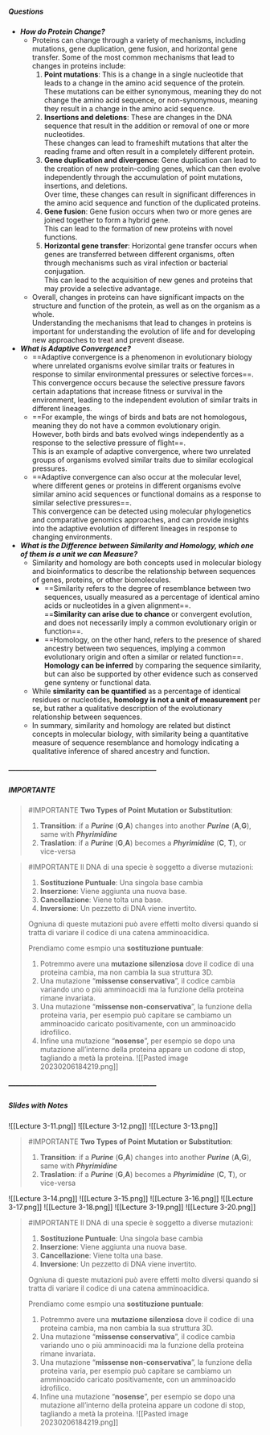 ##### Questions
- ***How do Protein Change?***
	- Proteins can change through a variety of mechanisms, including mutations, gene duplication, gene fusion, and horizontal gene transfer. Some of the most common mechanisms that lead to changes in proteins include:
	  1. **Point mutations**: This is a change in a single nucleotide that leads to a change in the amino acid sequence of the protein. <br>These mutations can be either synonymous, meaning they do not change the amino acid sequence, or non-synonymous, meaning they result in a change in the amino acid sequence.
	  2. **Insertions and deletions**: These are changes in the DNA sequence that result in the addition or removal of one or more nucleotides. <br>These changes can lead to frameshift mutations that alter the reading frame and often result in a completely different protein.
	  3. **Gene duplication and divergence**: Gene duplication can lead to the creation of new protein-coding genes, which can then evolve independently through the accumulation of point mutations, insertions, and deletions. <br>Over time, these changes can result in significant differences in the amino acid sequence and function of the duplicated proteins.
	  4. **Gene fusion**: Gene fusion occurs when two or more genes are joined together to form a hybrid gene. <br>This can lead to the formation of new proteins with novel functions.
	  5. **Horizontal gene transfer**: Horizontal gene transfer occurs when genes are transferred between different organisms, often through mechanisms such as viral infection or bacterial conjugation. <br>This can lead to the acquisition of new genes and proteins that may provide a selective advantage.
	- Overall, changes in proteins can have significant impacts on the structure and function of the protein, as well as on the organism as a whole. <br>Understanding the mechanisms that lead to changes in proteins is important for understanding the evolution of life and for developing new approaches to treat and prevent disease.
- ***What is Adaptive Convergence?***
	- ==Adaptive convergence is a phenomenon in evolutionary biology where unrelated organisms evolve similar traits or features in response to similar environmental pressures or selective forces==. <br>This convergence occurs because the selective pressure favors certain adaptations that increase fitness or survival in the environment, leading to the independent evolution of similar traits in different lineages.
	- ==For example, the wings of birds and bats are not homologous, meaning they do not have a common evolutionary origin. <br>However, both birds and bats evolved wings independently as a response to the selective pressure of flight==. <br>This is an example of adaptive convergence, where two unrelated groups of organisms evolved similar traits due to similar ecological pressures.
	- ==Adaptive convergence can also occur at the molecular level, where different genes or proteins in different organisms evolve similar amino acid sequences or functional domains as a response to similar selective pressures==. <br>This convergence can be detected using molecular phylogenetics and comparative genomics approaches, and can provide insights into the adaptive evolution of different lineages in response to changing environments.
- ***What is the Difference between Similarity and Homology, which one of them is a unit we can Measure?***
	- Similarity and homology are both concepts used in molecular biology and bioinformatics to describe the relationship between sequences of genes, proteins, or other biomolecules.
		- ==Similarity refers to the degree of resemblance between two sequences, usually measured as a percentage of identical amino acids or nucleotides in a given alignment==. <br>==**Similarity can arise due to chance** or convergent evolution, and does not necessarily imply a common evolutionary origin or function==.
		- ==Homology, on the other hand, refers to the presence of shared ancestry between two sequences, implying a common evolutionary origin and often a similar or related function==. <br>**Homology can be inferred** by comparing the sequence similarity, but can also be supported by other evidence such as conserved gene synteny or functional data.
	- While **similarity can be quantified** as a percentage of identical residues or nucleotides, **homology is not a unit of measurement** per se, but rather a qualitative description of the evolutionary relationship between sequences.
	- In summary, similarity and homology are related but distinct concepts in molecular biology, with similarity being a quantitative measure of sequence resemblance and homology indicating a qualitative inference of shared ancestry and function.

##### —————————————————————
##### IMPORTANTE

> #IMPORTANTE **Two Types of Point Mutation or Substitution**:
> 1. **Transition**: if a ***Purine*** (**G**,**A**) changes into another ***Purine*** (**A**,**G**), same with ***Phyrimidine***
> 1. **Traslation**: if a ***Purine*** (**G**,**A**) becomes a ***Phyrimidine*** (**C**, **T**), or vice-versa


> #IMPORTANTE Il DNA di una specie è soggetto a diverse mutazioni:
> 1. **Sostituzione Puntuale**: Una singola base cambia
> 2. **Inserzione**: Viene aggiunta una nuova base.
> 3. **Cancellazione**: Viene tolta una base.
> 4. **Inversione**: Un pezzetto di DNA viene invertito.
> 
> Ogniuna di queste mutazioni può avere effetti molto diversi quando si tratta di variare il codice di una catena amminoacidica.
> 
> Prendiamo come esmpio una **sostituzione puntuale**:
> 1. Potremmo avere una **mutazione silenziosa** dove il codice di una proteina cambia, ma non cambia la sua struttura 3D.
> 2. Una mutazione “**missense conservativa**”, il codice cambia variando uno o più amminoacidi ma la funzione della proteina rimane invariata.
> 3. Una mutazione “**missense non-conservativa**”, la funzione della proteina varia, per esempio può capitare se cambiamo un amminoacido caricato positivamente, con un amminoacido idrofilico.
> 4. Infine una mutazione “**nosense**”, per esempio se dopo una mutazione all’interno della proteina appare un codone di stop, tagliando a metà la proteina.
> ![[Pasted image 20230206184219.png]]

##### —————————————————————
##### Slides with Notes
![[Lecture 3-11.png]] ![[Lecture 3-12.png]] ![[Lecture 3-13.png]]

> #IMPORTANTE **Two Types of Point Mutation or Substitution**:
> 1. **Transition**: if a ***Purine*** (**G**,**A**) changes into another ***Purine*** (**A**,**G**), same with ***Phyrimidine***
> 1. **Traslation**: if a ***Purine*** (**G**,**A**) becomes a ***Phyrimidine*** (**C**, **T**), or vice-versa

![[Lecture 3-14.png]] ![[Lecture 3-15.png]] ![[Lecture 3-16.png]] ![[Lecture 3-17.png]] ![[Lecture 3-18.png]] ![[Lecture 3-19.png]] ![[Lecture 3-20.png]]

> #IMPORTANTE Il DNA di una specie è soggetto a diverse mutazioni:
> 1. **Sostituzione Puntuale**: Una singola base cambia
> 2. **Inserzione**: Viene aggiunta una nuova base.
> 3. **Cancellazione**: Viene tolta una base.
> 4. **Inversione**: Un pezzetto di DNA viene invertito.
> 
> Ogniuna di queste mutazioni può avere effetti molto diversi quando si tratta di variare il codice di una catena amminoacidica.
> 
> Prendiamo come esmpio una **sostituzione puntuale**:
> 1. Potremmo avere una **mutazione silenziosa** dove il codice di una proteina cambia, ma non cambia la sua struttura 3D.
> 2. Una mutazione “**missense conservativa**”, il codice cambia variando uno o più amminoacidi ma la funzione della proteina rimane invariata.
> 3. Una mutazione “**missense non-conservativa**”, la funzione della proteina varia, per esempio può capitare se cambiamo un amminoacido caricato positivamente, con un amminoacido idrofilico.
> 4. Infine una mutazione “**nosense**”, per esempio se dopo una mutazione all’interno della proteina appare un codone di stop, tagliando a metà la proteina.
> ![[Pasted image 20230206184219.png]]